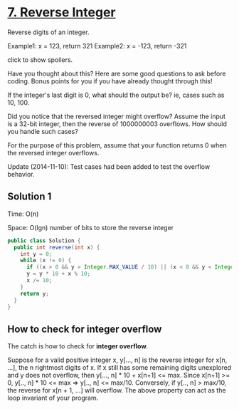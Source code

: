# [7. Reverse Integer](https://leetcode.com/problems/reverse-integer/)

Reverse digits of an integer.

Example1: x = 123, return 321
Example2: x = -123, return -321

click to show spoilers.

Have you thought about this?
Here are some good questions to ask before coding. Bonus points for you if you have already thought through this!

If the integer's last digit is 0, what should the output be? ie, cases such as 10, 100.

Did you notice that the reversed integer might overflow? Assume the input is a 32-bit integer, then the reverse of 1000000003 overflows. How should you handle such cases?

For the purpose of this problem, assume that your function returns 0 when the reversed integer overflows.

Update (2014-11-10):
Test cases had been added to test the overflow behavior.

## Solution 1

Time: O(n)

Space: O(lgn) number of bits to store the reverse integer

```java
public class Solution {
  public int reverse(int x) {
    int y = 0;
    while (x != 0) {
      if ((x > 0 && y > Integer.MAX_VALUE / 10) || (x < 0 && y < Integer.MIN_VALUE / 10)) return 0;
      y = y * 10 + x % 10;
      x /= 10;
    }
    return y;
  }
}
```

## How to check for integer overflow

The catch is how to check for **integer overflow**.

Suppose for a valid positive integer x, y[..., n] is the reverse integer for x[n, ...], the n rightmost digits of x.  If x still has some remaining digits unexplored and y does not overflow, then y[..., n] * 10 + x[n+1] <= max. Since x[n+1] >= 0, y[.., n] * 10 <= max => y[.., n] <= max/10. Conversely, if y[.., n] > max/10, the reverse for x[n + 1, …] will overflow.
The above property can act as the loop invariant of your program.
